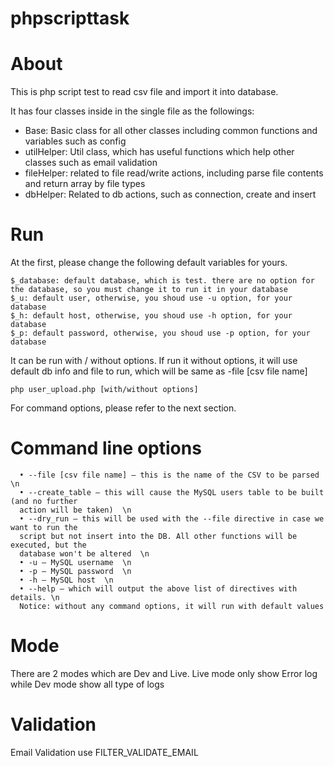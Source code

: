 # phpscripttask
# About
This is php script test to read csv file and import it into database.

It has four classes inside in the single file as the followings:
- Base: Basic class for all other classes including common functions and variables such as config
- utilHelper: Util class, which has useful functions which help other classes such as email validation 
- fileHelper: related to file read/write actions, including parse file contents and return array by file types
- dbHelper: Related to db actions, such as connection, create and insert

# Run
At the first, please change the following default variables for yours.
```
$_database: default database, which is test. there are no option for the database, so you must change it to run it in your database
$_u: default user, otherwise, you shoud use -u option, for your database
$_h: default host, otherwise, you shoud use -h option, for your database
$_p: default password, otherwise, you shoud use -p option, for your database
```

It can be run with / without options.
If run it without options, it will use default db info and file to run, which will be
same as -file [csv file name]

```
php user_upload.php [with/without options]
```
For command options, please refer to the next section.

# Command line options
      • --file [csv file name] – this is the name of the CSV to be parsed \n
      • --create_table – this will cause the MySQL users table to be built (and no further 
      action will be taken)  \n
      • --dry_run – this will be used with the --file directive in case we want to run the 
      script but not insert into the DB. All other functions will be executed, but the 
      database won't be altered  \n
      • -u – MySQL username  \n
      • -p – MySQL password  \n
      • -h – MySQL host  \n
      • --help – which will output the above list of directives with details. \n  
      Notice: without any command options, it will run with default values
 
# Mode
There are 2 modes which are Dev and Live.
Live mode only show Error log while Dev mode show all type of logs

# Validation
Email Validation use FILTER_VALIDATE_EMAIL
